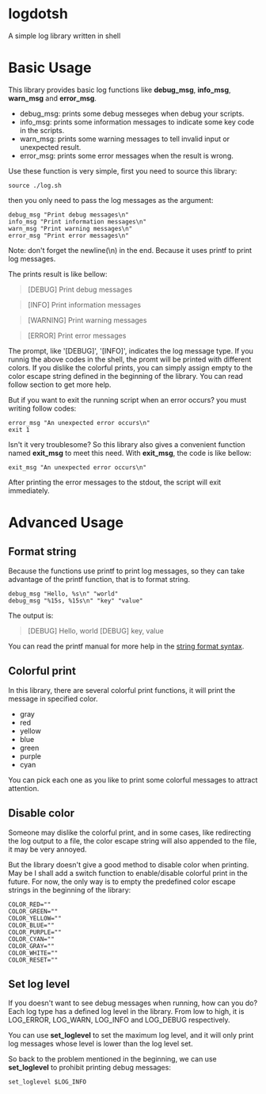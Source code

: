 logdotsh
========

A simple log library written in shell

Basic Usage
===========

This library provides basic log functions like **debug_msg**, **info_msg**, **warn_msg** and **error_msg**.

* debug_msg: prints some debug messeges when debug your scripts.
* info_msg: prints some information messages to indicate some key code in the scripts.
* warn_msg: prints some warning messages to tell invalid input or unexpected result.
* error_msg: prints some error messages when the result is wrong.

Use these function is very simple, first you need to source this library:

    source ./log.sh

then you only need to pass the log messages as the argument:

    debug_msg "Print debug messages\n"
    info_msg "Print information messages\n"
    warn_msg "Print warning messages\n"
    error_msg "Print error messages\n"

Note: don't forget the newline(\n) in the end. Because it uses printf to print log messages.

The prints result is like bellow:
    
> [DEBUG] Print debug messages

> [INFO] Print information messages

> [WARNING] Print warning messages

> [ERROR] Print error messages

The prompt, like '[DEBUG]', '[INFO]', indicates the log message type. If you runnig
the above codes in the shell, the promt will be printed with different colors. If you dislike the colorful
prints, you can simply assign empty to the color escape string defined in the beginning of the library. 
You can read follow section to get more help.

But if you want to exit the running script when an error occurs? you must writing follow codes:

    error_msg "An unexpected error occurs\n"
    exit 1

Isn't it very troublesome? So this library also gives a convenient function named **exit_msg** to meet 
this need. With **exit_msg**, the code is like bellow:

    exit_msg "An unexpected error occurs\n"

After printing the error messages to the stdout, the script will exit immediately.

Advanced Usage
==============

Format string
-------------

Because the functions use printf to print log messages, so they can take advantage of the printf function,
that is to format string. 

    debug_msg "Hello, %s\n" "world"
    debug_msg "%15s, %15s\n" "key" "value"

The output is:

> [DEBUG] Hello, world
[DEBUG]             key,           value

You can read the printf manual for more help in the [string format syntax][1].

Colorful print
--------------

In this library, there are several colorful print functions, it will print the message in specified color.

* gray
* red
* yellow
* blue
* green
* purple
* cyan

You can pick each one as you like to print some colorful messages to attract attention.

Disable color
-------------

Someone may dislike the colorful print, and in some cases, like redirecting the log output to a file, the color
escape string will also appended to the file, it may be very annoyed.

But the library doesn't give a good method to disable color when printing. May be I shall add a switch function to 
enable/disable colorful print in the future. For now, the only way is to empty the predefined color escape strings
in the beginning of the library:

    COLOR_RED=""
    COLOR_GREEN=""
    COLOR_YELLOW=""
    COLOR_BLUE=""
    COLOR_PURPLE=""
    COLOR_CYAN=""
    COLOR_GRAY=""
    COLOR_WHITE=""
    COLOR_RESET=""

Set log level
-------------

If you doesn't want to see debug messages when running, how can you do? Each log type has a defined log level in the
library. From low to high, it is LOG_ERROR, LOG_WARN, LOG_INFO and LOG_DEBUG respectively.

You can use **set_loglevel** to set the maximum log level, and it will only print log messages whose level is lower 
than the log level set.

So back to the problem mentioned in the beginning, we can use **set_loglevel** to prohibit printing debug messages:

    set_loglevel $LOG_INFO

[1]: http://wiki.bash-hackers.org/commands/builtin/printf "The printf command"